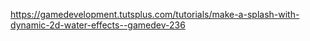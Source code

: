 https://gamedevelopment.tutsplus.com/tutorials/make-a-splash-with-dynamic-2d-water-effects--gamedev-236 